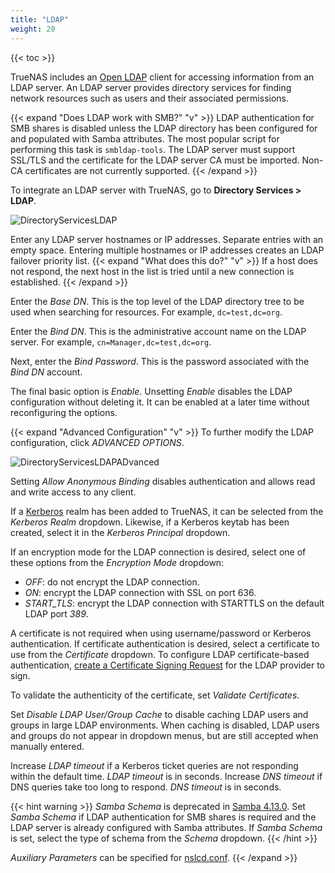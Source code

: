 ```yaml
---
title: "LDAP"
weight: 20
---
```


{{< toc >}}

TrueNAS includes an [Open LDAP](http://www.openldap.org/) client for accessing information from an LDAP server. An LDAP server provides directory services for finding network resources such as users and their associated permissions.

{{< expand "Does LDAP work with SMB?" "v" >}}
LDAP authentication for SMB shares is disabled unless the LDAP directory has been configured for and populated with Samba attributes.
The most popular script for performing this task is `smbldap-tools`.
The LDAP server must support SSL/TLS and the certificate for the LDAP server CA must be imported.
Non-CA certificates are not currently supported.
{{< /expand >}}

To integrate an LDAP server with TrueNAS, go to **Directory Services > LDAP**.

![DirectoryServicesLDAP](/images/CORE/12.0/DirectoryServicesLDAP.png "LDAP Options")

Enter any LDAP server hostnames or IP addresses.
Separate entries with an empty space.
Entering multiple hostnames or IP addresses creates an LDAP failover priority list.
{{< expand "What does this do?" "v" >}}
If a host does not respond, the next host in the list is tried until a new connection is established.
{{< /expand >}}

Enter the *Base DN*.
This is the top level of the LDAP directory tree to be used when searching for resources.
For example, `dc=test,dc=org`.

Enter the *Bind DN*.
This is the administrative account name on the LDAP server.
For example, `cn=Manager,dc=test,dc=org`.

Next, enter the *Bind Password*.
This is the password associated with the *Bind DN* account.

The final basic option is *Enable*.
Unsetting *Enable* disables the LDAP configuration without deleting it.
It can be enabled at a later time without reconfiguring the options.

{{< expand "Advanced Configuration" "v" >}}
To further modify the LDAP configuration, click *ADVANCED OPTIONS*.

![DirectoryServicesLDAPADvanced](/images/CORE/12.0/DirectoryServicesLDAPAdvanced.png "LDAP Advanced Options")

Setting *Allow Anonymous Binding* disables authentication and allows read and write access to any client.

If a [Kerberos](/core/directoryservices/kerberos/) realm has been added to TrueNAS, it can be selected from the *Kerberos Realm* dropdown.
Likewise, if a Kerberos keytab has been created, select it in the *Kerberos Principal* dropdown.

If an encryption mode for the LDAP connection is desired, select one of these options from the *Encryption Mode* dropdown:

* *OFF*: do not encrypt the LDAP connection.
* *ON*: encrypt the LDAP connection with SSL on port 636.
* *START_TLS*: encrypt the LDAP connection with STARTTLS on the default LDAP port *389*.

A certificate is not required when using username/password or Kerberos authentication.
If certificate authentication is desired, select a certificate to use from the *Certificate* dropdown.
To configure LDAP certificate-based authentication, [create a Certificate Signing Request](/CORE/System/certificates/) for the LDAP provider to sign.

To validate the authenticity of the certificate, set *Validate Certificates*.

Set *Disable LDAP User/Group Cache* to disable caching LDAP users and groups in large LDAP environments.
When caching is disabled, LDAP users and groups do not appear in dropdown menus, but are still accepted when manually entered.

Increase *LDAP timeout* if a Kerberos ticket queries are not responding within the default time.
*LDAP timeout* is in seconds.
Increase *DNS timeout* if DNS queries take too long to respond.
*DNS timeout* is in seconds.

{{< hint warning >}}
*Samba Schema* is deprecated in [Samba 4.13.0](https://www.samba.org/samba/history/samba-4.13.0.html).
Set *Samba Schema* if LDAP authentication for SMB shares is required and the LDAP server is already configured with Samba attributes.
If *Samba Schema* is set, select the type of schema from the *Schema* dropdown.
{{< /hint >}}

*Auxiliary Parameters* can be specified for [nslcd.conf](https://arthurdejong.org/nss-pam-ldapd/nslcd.conf.5).
{{< /expand >}}
